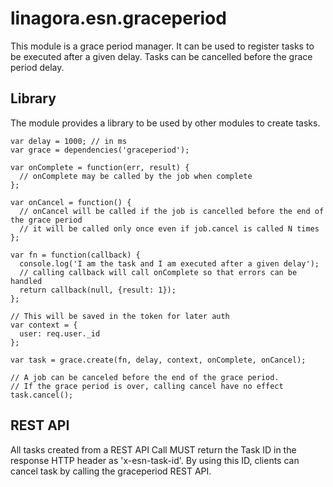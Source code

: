 # linagora.esn.graceperiod

This module is a grace period manager.
It can be used to register tasks to be executed after a given delay. Tasks can be cancelled before the grace period delay.

## Library

The module provides a library to be used by other modules to create tasks.

    var delay = 1000; // in ms
    var grace = dependencies('graceperiod');

    var onComplete = function(err, result) {
      // onComplete may be called by the job when complete
    };

    var onCancel = function() {
      // onCancel will be called if the job is cancelled before the end of the grace period
      // it will be called only once even if job.cancel is called N times
    };

    var fn = function(callback) {
      console.log('I am the task and I am executed after a given delay');
      // calling callback will call onComplete so that errors can be handled
      return callback(null, {result: 1});
    };

    // This will be saved in the token for later auth
    var context = {
      user: req.user._id
    };

    var task = grace.create(fn, delay, context, onComplete, onCancel);

    // A job can be canceled before the end of the grace period.
    // If the grace period is over, calling cancel have no effect
    task.cancel();

## REST API

All tasks created from a REST API Call MUST return the Task ID in the response HTTP header as 'x-esn-task-id'.
By using this ID, clients can cancel task by calling the graceperiod REST API.
